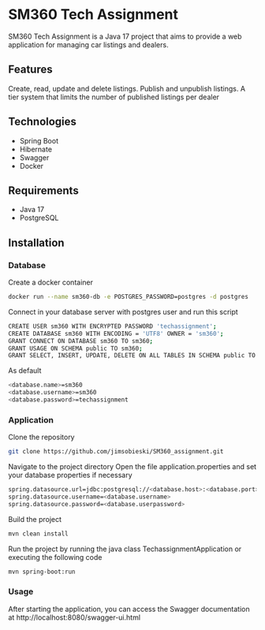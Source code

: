 # SM360 Tech Assignment
SM360 Tech Assignment is a Java 17 project that aims to provide a web application for managing car listings and dealers.

## Features
Create, read, update and delete listings. 
Publish and unpublish listings. 
A tier system that limits the number of published listings per dealer
## Technologies
- Spring Boot
- Hibernate
- Swagger
- Docker
## Requirements
- Java 17
- PostgreSQL
## Installation

### Database
Create a docker container
```sh
docker run --name sm360-db -e POSTGRES_PASSWORD=postgres -d postgres
```
Connect in your database server with postgres user and run this script
```sh
CREATE USER sm360 WITH ENCRYPTED PASSWORD 'techassignment';
CREATE DATABASE sm360 WITH ENCODING = 'UTF8' OWNER = 'sm360';
GRANT CONNECT ON DATABASE sm360 TO sm360;
GRANT USAGE ON SCHEMA public TO sm360;
GRANT SELECT, INSERT, UPDATE, DELETE ON ALL TABLES IN SCHEMA public TO sm360;
```
As default 
```sh
<database.name>=sm360
<database.username>=sm360
<database.password>=techassignment
```
### Application
Clone the repository
```sh
git clone https://github.com/jimsobieski/SM360_assignment.git
```
Navigate to the project directory
Open the file application.properties and set your database properties if necessary
```sh
spring.datasource.url=jdbc:postgresql://<database.host>:<database.port>/<database.name>
spring.datasource.username=<database.username>
spring.datasource.password=<database.userpassword>
```
Build the project
```sh
mvn clean install
```
Run the project by running the java class TechassignmentApplication or executing the following code
```sh
mvn spring-boot:run
```
### Usage
After starting the application, you can access the Swagger documentation at http://localhost:8080/swagger-ui.html